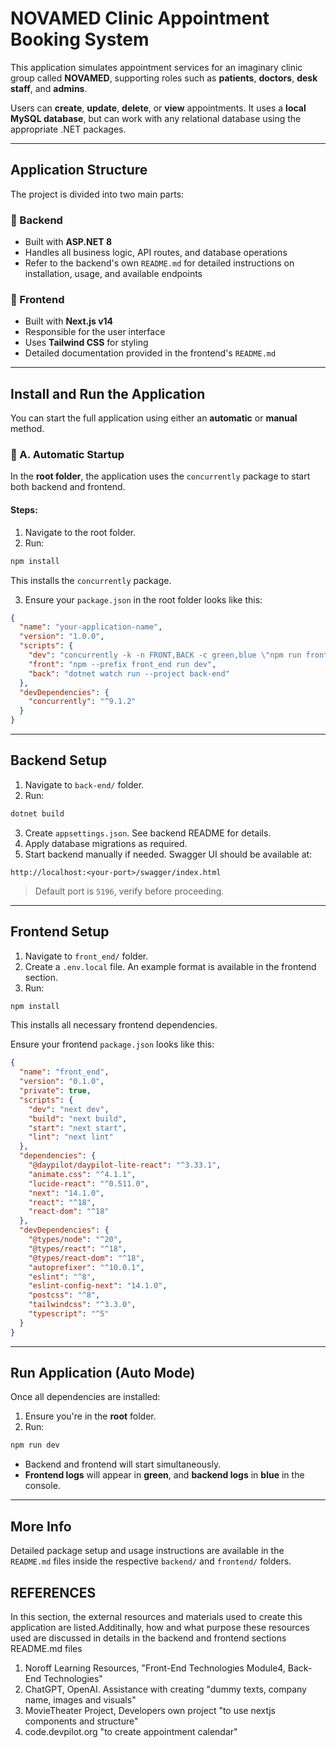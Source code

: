 # NOVAMED Clinic Appointment Booking System

This application simulates appointment services for an imaginary clinic group called **NOVAMED**, supporting roles such as **patients**, **doctors**, **desk staff**, and **admins**.

Users can **create**, **update**, **delete**, or **view** appointments. It uses a **local MySQL database**, but can work with any relational database using the appropriate .NET packages.

---

## Application Structure

The project is divided into two main parts:

### 🔹 Backend

- Built with **ASP.NET 8**
- Handles all business logic, API routes, and database operations
- Refer to the backend's own `README.md` for detailed instructions on installation, usage, and available endpoints

### 🔹 Frontend

- Built with **Next.js v14**
- Responsible for the user interface
- Uses **Tailwind CSS** for styling
- Detailed documentation provided in the frontend's `README.md`

---

## Install and Run the Application

You can start the full application using either an **automatic** or **manual** method.

### 🚀 A. Automatic Startup

In the **root folder**, the application uses the `concurrently` package to start both backend and frontend.

#### Steps:

1. Navigate to the root folder.
2. Run:

```bash
npm install
```

This installs the `concurrently` package.

3. Ensure your `package.json` in the root folder looks like this:

```json
{
  "name": "your-application-name",
  "version": "1.0.0",
  "scripts": {
    "dev": "concurrently -k -n FRONT,BACK -c green,blue \"npm run front\" \"npm run back\"",
    "front": "npm --prefix front_end run dev",
    "back": "dotnet watch run --project back-end"
  },
  "devDependencies": {
    "concurrently": "^9.1.2"
  }
}
```

---

## Backend Setup

1. Navigate to `back-end/` folder.
2. Run:

```bash
dotnet build
```

3. Create `appsettings.json`. See backend README for details.
4. Apply database migrations as required.
5. Start backend manually if needed. Swagger UI should be available at:

```
http://localhost:<your-port>/swagger/index.html
```

> Default port is `5196`, verify before proceeding.

---

## Frontend Setup

1. Navigate to `front_end/` folder.
2. Create a `.env.local` file. An example format is available in the frontend section.
3. Run:

```bash
npm install
```

This installs all necessary frontend dependencies.

Ensure your frontend `package.json` looks like this:

```json
{
  "name": "front_end",
  "version": "0.1.0",
  "private": true,
  "scripts": {
    "dev": "next dev",
    "build": "next build",
    "start": "next start",
    "lint": "next lint"
  },
  "dependencies": {
    "@daypilot/daypilot-lite-react": "^3.33.1",
    "animate.css": "^4.1.1",
    "lucide-react": "^0.511.0",
    "next": "14.1.0",
    "react": "^18",
    "react-dom": "^18"
  },
  "devDependencies": {
    "@types/node": "^20",
    "@types/react": "^18",
    "@types/react-dom": "^18",
    "autoprefixer": "^10.0.1",
    "eslint": "^8",
    "eslint-config-next": "14.1.0",
    "postcss": "^8",
    "tailwindcss": "^3.3.0",
    "typescript": "^5"
  }
}
```

---

## Run Application (Auto Mode)

Once all dependencies are installed:

1. Ensure you're in the **root** folder.
2. Run:

```bash
npm run dev
```

- Backend and frontend will start simultaneously.
- **Frontend logs** will appear in **green**, and **backend logs** in **blue** in the console.

---

## More Info

Detailed package setup and usage instructions are available in the `README.md` files inside the respective `backend/` and `frontend/` folders.

## REFERENCES

In this section, the external resources and materials used to create this application are listed.Additinally, how and what purpose these resources used are discussed in details in the backend and frontend sections README.md files

1. Noroff Learning Resources, "Front-End Technologies Module4, Back-End Technologies"
2. ChatGPT, OpenAI. Assistance with creating "dummy texts, company name, images and visuals"
3. MovieTheater Project, Developers own project "to use nextjs components and structure"
4. code.devpilot.org "to create appointment calendar"
